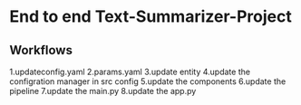 # End to end Text-Summarizer-Project
 ## Workflows
 1.updateconfig.yaml
 2.params.yaml
 3.update entity
 4.update the configration manager in src config
 5.update the components
 6.update the pipeline
 7.update the main.py
 8.update the app.py
